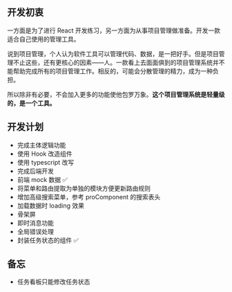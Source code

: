 ## 开发初衷

一方面是为了进行 React 开发练习，另一方面为从事项目管理做准备。开发一款适合自己使用的管理工具。  

说到项目管理，个人认为软件工具可以管理代码、数据，是一把好手。但是项目管理不止这些，还有更核心的因素——人。一款看上去面面俱到的项目管理系统并不能帮助完成所有的项目管理工作。相反的，可能会分散管理的精力，成为一种负担。  

所以除非有必要，不会加入更多的功能使他包罗万象。**这个项目管理系统是轻量级的，是一个工具。**

## 开发计划

- 完成主体逻辑功能
- 使用 Hook 改造组件
- 使用 typescript 改写
- 完成后端开发
- 前端 mock 数据 ✅
- 将菜单和路由提取为单独的模块方便更新路由规则
- 增加高级搜索菜单，参考 proComponent 的搜索表头
- 加载数据时 loading 效果
- 骨架屏
- 即时消息功能
- 全局错误处理
- 封装任务状态的组件 ✅

## 备忘

- 任务看板只能修改任务状态
